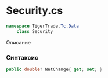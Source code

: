 
# Security.cs
```csharp
namespace TigerTrade.Tc.Data  
    class Security
```

Описание

### Синтаксис
```csharp
public double? NetChange{ get; set; }
```
